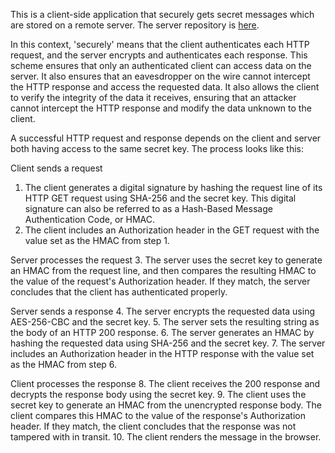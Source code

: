 This is a client-side application that securely gets secret messages which are stored on a remote server. The server repository is [here](https://github.com/nickedwards109/secret-message-server).

In this context, 'securely' means that the client authenticates each HTTP request, and the server encrypts and authenticates each response. This scheme ensures that only an authenticated client can access data on the server. It also ensures that an eavesdropper on the wire cannot intercept the HTTP response and access the requested data. It also allows the client to verify the integrity of the data it receives, ensuring that an attacker cannot intercept the HTTP response and modify the data unknown to the client.

A successful HTTP request and response depends on the client and server both having access to the same secret key. The process looks like this:

Client sends a request
1. The client generates a digital signature by hashing the request line of its HTTP GET request using SHA-256 and the secret key. This digital signature can also be referred to as a Hash-Based Message Authentication Code, or HMAC.
2. The client includes an Authorization header in the GET request with the value set as the HMAC from step 1.

Server processes the request
3. The server uses the secret key to generate an HMAC from the request line, and then compares the resulting HMAC to the value of the request's Authorization header. If they match, the server concludes that the client has authenticated properly.

Server sends a response
4. The server encrypts the requested data using AES-256-CBC and the secret key.
5. The server sets the resulting string as the body of an HTTP 200 response.
6. The server generates an HMAC by hashing the requested data using SHA-256 and the secret key.
7. The server includes an Authorization header in the HTTP response with the value set as the HMAC from step 6.

Client processes the response
8. The client receives the 200 response and decrypts the response body using the secret key.
9. The client uses the secret key to generate an HMAC from the unencrypted response body. The client compares this HMAC to the value of the response's Authorization header. If they match, the client concludes that the response was not tampered with in transit.
10. The client renders the message in the browser.
